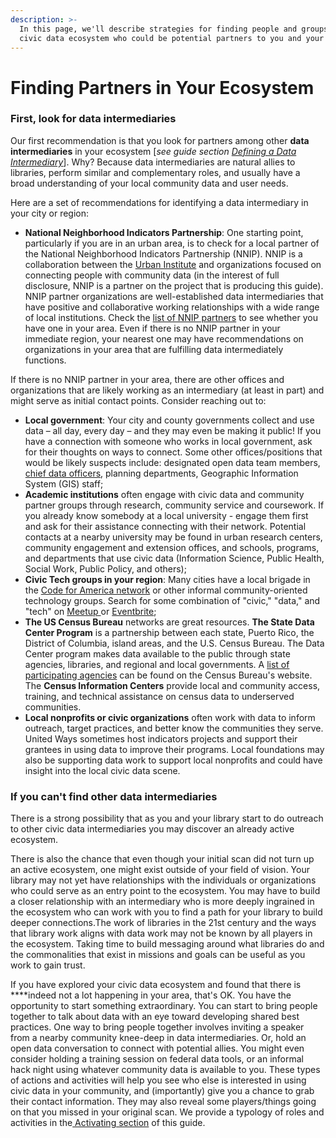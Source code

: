 ```yaml
---
description: >-
  In this page, we'll describe strategies for finding people and groups in your
  civic data ecosystem who could be potential partners to you and your library.
---
```


# Finding Partners in Your Ecosystem

### First, look for data intermediaries 

Our first recommendation is that you look for partners among other **data intermediaries** in your ecosystem \[_see guide section_ [_Defining a Data Intermediary_](../context-and-concepts/defining-a-data-intermediary.md)\]. Why? Because data intermediaries are natural allies to libraries, perform similar and complementary roles, and usually have a broad understanding of your local community data and user needs.

Here are a set of recommendations for identifying a data intermediary in your city or region: 

* **National Neighborhood Indicators Partnership**: One starting point, particularly if you are in an urban area, is to check for a local partner of the National Neighborhood Indicators Partnership \(NNIP\). NNIP is a collaboration between the [Urban Institute](https://www.urban.org/) and organizations focused on connecting people with community data \(in the interest of full disclosure, NNIP is a partner on the project that is producing this guide\). NNIP partner organizations are well-established data intermediaries that have positive and collaborative working relationships with a wide range of local institutions. Check the [list of NNIP partners](https://www.neighborhoodindicators.org/partners/profiles) to see whether you have one in your area. Even if there is no NNIP partner in your immediate region, your nearest one may have recommendations on organizations in your area that are fulfilling data intermediately functions.

If there is no NNIP partner in your area, there are other offices and organizations that are likely working as an intermediary \(at least in part\) and might serve as initial contact points. Consider reaching out to:

* **Local government**: Your city and county governments collect and use data – all day, every day – and they may even be making it public! If you have a connection with someone who works in local government, ask for their thoughts on ways to connect. Some other offices/positions that would be likely suspects include: designated open data team members, [chief data officers](https://datasmart.ash.harvard.edu/news/article/data-leadership-at-the-executive-level-761), planning departments, Geographic Information System \(GIS\) staff; 
* **Academic institutions** often engage with civic data and community partner groups through research, community service and coursework. If you already know somebody at a local university - engage them first and ask for their assistance connecting with their network. Potential contacts at a nearby university may be found in urban research centers, community engagement and extension offices, and schools, programs, and departments that use civic data \(Information Science, Public Health, Social Work, Public Policy, and others\);
* **Civic Tech groups in your region**: Many cities have a local brigade in the [Code for America network](https://brigade.codeforamerica.org/) or other informal community-oriented technology groups. Search for some combination of "civic," "data," and "tech" on [Meetup ](https://www.meetup.com/)or [Eventbrite](https://www.eventbrite.com/);
* **The US Census Bureau** networks are great resources. **The State Data Center Program** is a partnership between each state, Puerto Rico, the District of Columbia, island areas, and the U.S. Census Bureau. The Data Center program makes data available to the public through state agencies, libraries, and regional and local governments. A [list of participating agencies](https://www.census.gov/about/partners/sdc/member-network.html) can be found on the Census Bureau's website. The **Census Information Centers** provide local and community access, training, and technical assistance on census data to underserved communities. 
* **Local nonprofits or civic organizations** often work with data to inform outreach, target practices, and better know the communities they serve. United Ways sometimes host indicators projects and support their grantees in using data to improve their programs. Local foundations may also be supporting data work to support local nonprofits and could have insight into the local civic data scene.

### If you can't find other data intermediaries

There is a strong possibility that as you and your library start to do outreach to other civic data intermediaries you may discover an already active ecosystem.

There is also the chance that even though your initial scan did not turn up an active ecosystem, one might exist outside of your field of vision.  Your library may not yet have relationships with the individuals or organizations who could serve as an entry point to the ecosystem. You may have to build a closer relationship with an intermediary who is more deeply ingrained in the ecosystem who can work with you to find a path for your library to build deeper connections.The work of libraries in the 21st century and the ways that library work aligns with data work may not be known by all players in the ecosystem. Taking time to build messaging around what libraries do and the commonalities that exist in missions and goals can be useful as you work to gain trust.   

If you have explored your civic data ecosystem and found that there is ****indeed not a lot happening in your area, that's OK. You have the opportunity to start something extraordinary. You can start to bring people together to talk about data with an eye toward developing shared best practices. One way to bring people together involves inviting a speaker from a nearby community knee-deep in data intermediaries. Or, hold an open data conversation to connect with potential allies. You might even consider holding a training session on federal data tools, or an informal hack night using whatever community data is available to you. These types of actions and activities will help you see who else is interested in using civic data in your community, and \(importantly\) give you a chance to grab their contact information. They may also reveal some players/things going on that you missed in your original scan. We provide a typology of roles and activities in the[ Activating section](https://civic-switchboard.gitbook.io/guide/activating/typology-of-library-roles) of this guide.

